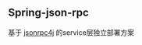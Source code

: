 ## **Spring-json-rpc**
   
  基于 [jsonrpc4j](https://github.com/briandilley/jsonrpc4j#json-rpc-for-java) 的service层独立部署方案
